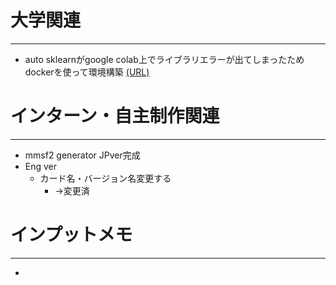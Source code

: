 # 大学関連
* * *
- auto sklearnがgoogle colab上でライブラリエラーが出てしまったため dockerを使って環境構築 [(URL)](https://automl.github.io/auto-sklearn/master/installation.html)

# インターン・自主制作関連
* * *
- mmsf2 generator JPver完成
- Eng ver
  - カード名・バージョン名変更する
    - ->変更済

# インプットメモ
* * *
- 
